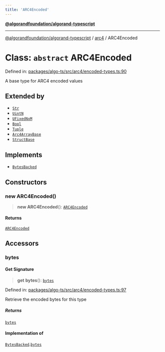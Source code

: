 ```yaml
---
title: 'ARC4Encoded'
---
```


[**@algorandfoundation/algorand-typescript**](../../README.md)

---

[@algorandfoundation/algorand-typescript](../../README.md) / [arc4](../README.md) / ARC4Encoded

# Class: `abstract` ARC4Encoded

Defined in: [packages/algo-ts/src/arc4/encoded-types.ts:90](https://github.com/algorandfoundation/puya-ts/blob/main/packages/algo-ts/src/arc4/encoded-types.ts#L90)

A base type for ARC4 encoded values

## Extended by

- [`Str`](Str.md)
- [`UintN`](UintN.md)
- [`UFixedNxM`](UFixedNxM.md)
- [`Bool`](Bool.md)
- [`Tuple`](Tuple.md)
- [`Arc4ArrayBase`](../-internal-/classes/Arc4ArrayBase.md)
- [`StructBase`](../-internal-/classes/StructBase.md)

## Implements

- [`BytesBacked`](../../index/interfaces/BytesBacked.md)

## Constructors

### new ARC4Encoded()

> **new ARC4Encoded**(): [`ARC4Encoded`](ARC4Encoded.md)

#### Returns

[`ARC4Encoded`](ARC4Encoded.md)

## Accessors

### bytes

#### Get Signature

> **get** **bytes**(): [`bytes`](../../index/type-aliases/bytes.md)

Defined in: [packages/algo-ts/src/arc4/encoded-types.ts:97](https://github.com/algorandfoundation/puya-ts/blob/main/packages/algo-ts/src/arc4/encoded-types.ts#L97)

Retrieve the encoded bytes for this type

##### Returns

[`bytes`](../../index/type-aliases/bytes.md)

#### Implementation of

[`BytesBacked`](../../index/interfaces/BytesBacked.md).[`bytes`](../../index/interfaces/BytesBacked.md#bytes)
